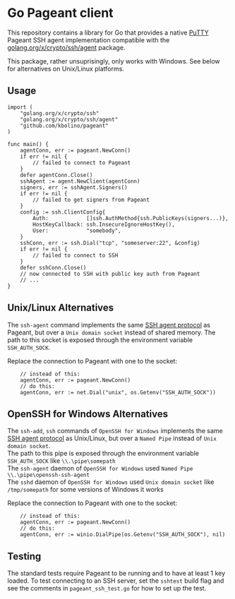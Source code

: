 # Go Pageant client

This repository contains a library for Go that provides a native
[PuTTY][putty] Pageant SSH agent implementation compatible with the
[golang.org/x/crypto/ssh/agent][go-ssh-agent] package.

This package, rather unsuprisingly, only works with Windows.
See below for alternatives on Unix/Linux platforms. 

[putty]: https://www.chiark.greenend.org.uk/~sgtatham/
[go-ssh-agent]: https://godoc.org/golang.org/x/crypto/ssh/agent

## Usage

```golang
import (
	"golang.org/x/crypto/ssh"
	"golang.org/x/crypto/ssh/agent"
	"github.com/kbolino/pageant"
)

func main() {
	agentConn, err := pageant.NewConn()
	if err != nil {
		// failed to connect to Pageant
	}
	defer agentConn.Close()
	sshAgent := agent.NewClient(agentConn)
	signers, err := sshAgent.Signers()
	if err != nil {
		// failed to get signers from Pageant
	}
	config := ssh.ClientConfig{
		Auth:            []ssh.AuthMethod{ssh.PublicKeys(signers...)},
		HostKeyCallback: ssh.InsecureIgnoreHostKey(),
		User:            "somebody",
	}
	sshConn, err := ssh.Dial("tcp", "someserver:22", &config)
	if err != nil {
		// failed to connect to SSH
	}
	defer sshConn.Close()
	// now connected to SSH with public key auth from Pageant
	// ...
}
```

## Unix/Linux Alternatives

The `ssh-agent` command implements the same [SSH agent protocol][ssh-agent]
as Pageant, but over a `Unix domain socket` instead of shared memory.
The path to this socket is exposed through the environment variable
`SSH_AUTH_SOCK`.

Replace the connection to Pageant with one to the socket:
```golang
	// instead of this:
	agentConn, err := pageant.NewConn()
	// do this:
	agentConn, err := net.Dial("unix", os.Getenv("SSH_AUTH_SOCK"))
```

## OpenSSH for Windows Alternatives

The `ssh-add`, `ssh` commands of `OpenSSH for Windows` implements the same [SSH agent protocol][ssh-agent]
as Unix/Linux, but over a `Named Pipe` instead of `Unix domain socket`.<br>
The path to this pipe is exposed through the environment variable `SSH_AUTH_SOCK` like `\\.\pipe\somepath`<br>
The `ssh-agent` daemon of `OpenSSH for Windows` used `Named Pipe` `\\.\pipe\openssh-ssh-agent`<br>
The `sshd` daemon of `OpenSSH for Windows` used `Unix domain socket` like `/tmp/somepath` for some versions of Windows it works

Replace the connection to Pageant with one to the socket:
```golang
	// instead of this:
	agentConn, err := pageant.NewConn()
	// do this:
	agentConn, err := winio.DialPipe(os.Getenv("SSH_AUTH_SOCK"), nil)
```


[ssh-agent]: https://tools.ietf.org/html/draft-miller-ssh-agent-02

## Testing

The standard tests require Pageant to be running and to have at least 1
key loaded.
To test connecting to an SSH server, set the `sshtest` build flag and
see the comments in `pageant_ssh_test.go` for how to set up the test. 